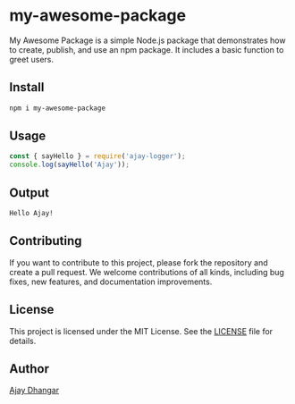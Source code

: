 # my-awesome-package

My Awesome Package is a simple Node.js package that demonstrates how to create, publish, and use an npm package. It includes a basic function to greet users.

## Install

```bash
npm i my-awesome-package
````

## Usage

```js
const { sayHello } = require('ajay-logger');
console.log(sayHello('Ajay'));
```

## Output

```bash
Hello Ajay!    
```

## Contributing

If you want to contribute to this project, please fork the repository and create a pull request. We welcome contributions of all kinds, including bug fixes, new features, and documentation improvements.

## License

This project is licensed under the MIT License. See the [LICENSE](LICENSE) file for details.


## Author

[Ajay Dhangar](https://www.linkedin.com/in/ajay-dhangar/)